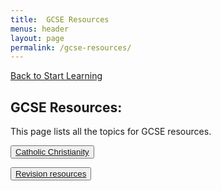 ```yaml
---
title:  GCSE Resources
menus: header
layout: page
permalink: /gcse-resources/
---
```


[Back to Start Learning](/start-learning)
## GCSE Resources:
This page lists all the topics for GCSE resources.

<button class="btn btn-dark btn-lg">[Catholic Christianity](/gcse-resources/catholic-christianity/)</button>
<!-- <button class="btn btn-dark btn-lg">[Judaism](/gcse-resources/judaism/)</button>
<button class="btn btn-dark btn-lg">[Themes](/gcse-resources/themes/)</button> -->
<button class="btn btn-dark btn-lg">[Revision resources](/gcse-resources/revision-resources/)</button>
